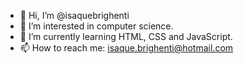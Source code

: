 - 👋 Hi, I’m @isaquebrighenti
- 👀 I’m interested in computer science.
- 🌱 I’m currently learning HTML, CSS and JavaScript.
- 📫 How to reach me: isaque.brighenti@hotmail.com

<!---
isaquebrighenti/isaquebrighenti is a ✨ special ✨ repository because its `README.md` (this file) appears on your GitHub profile.
You can click the Preview link to take a look at your changes.
--->
